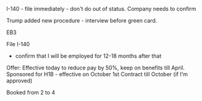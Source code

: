 I-140 - file immediately - don't do out of status. Company needs to confirm

Trump added new procedure - interview before green card.

EB3

File I-140
- confirm that I will be employed for 12-18 months after that

Offer:
Effective today to reduce pay by 50%, keep on benefits till April.
Sponsored for H1B - effective on October 1st
Contract till October (if I'm approved)

Booked from 2 to 4

